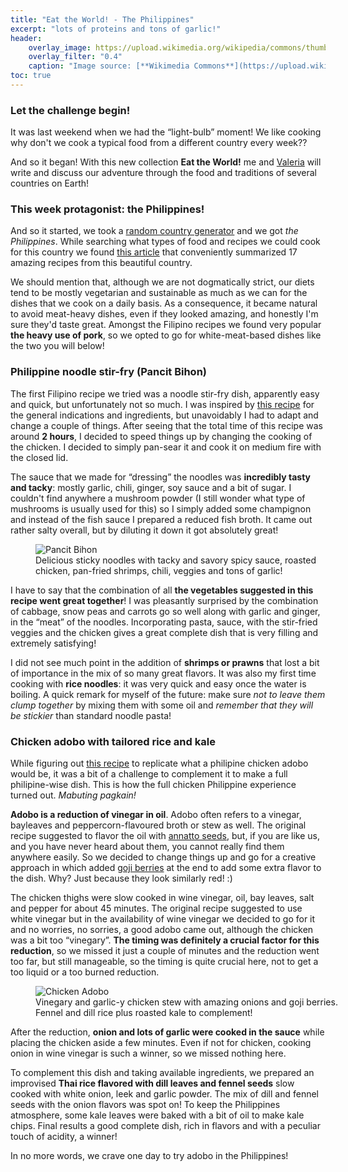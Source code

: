 ```yaml
---
title: "Eat the World! - The Philippines"
excerpt: "lots of proteins and tons of garlic!"
header:
    overlay_image: https://upload.wikimedia.org/wikipedia/commons/thumb/9/99/Flag_of_the_Philippines.svg/1200px-Flag_of_the_Philippines.svg.png
    overlay_filter: "0.4"
    caption: "Image source: [**Wikimedia Commons**](https://upload.wikimedia.org/wikipedia/commons/thumb/9/99/Flag_of_the_Philippines.svg/1200px-Flag_of_the_Philippines.svg.png)"
toc: true
---
```

### Let the challenge begin!
It was last weekend when we had the “light-bulb” moment! We like cooking why don't we cook a typical food from a different country every week??

And so it began! With this new collection **Eat the World!** me and [Valeria](https://vfonsecad.github.io/dynamistics/) will write and discuss our adventure through the food and traditions of several countries on Earth!

### This week protagonist: the Philippines!
And so it started, we took a [random country generator](https://random.country/?) and we got _the Philippines_. While searching what types of food and recipes we could cook for this country we found [this article](https://www.saveur.com/best-filipino-recipes/) that conveniently summarized 17 amazing recipes from this beautiful country.

We should mention that, although we are not dogmatically strict, our diets tend to be mostly vegetarian and sustainable as much as we can for the dishes that we cook on a daily basis. As a consequence, it became natural to avoid meat-heavy dishes, even if they looked amazing, and honestly I'm sure they'd taste great. Amongst the Filipino recipes we found very popular **the heavy use of pork**, so we opted to go for white-meat-based dishes like the two you will below!

### Philippine noodle stir-fry (Pancit Bihon)
The first Filipino recipe we tried was a noodle stir-fry dish, apparently easy and quick, but unfortunately not so much. I was inspired by [this recipe](https://www.saveur.com/philippine-noodle-stir-fry-pancit-bihon-recipe/) for the general indications and ingredients, but unavoidably I had to adapt and change a couple of things. After seeing that the total time of this recipe was around **2 hours**, I decided to speed things up by changing the cooking of the chicken. I decided to simply pan-sear it and cook it on medium fire with the closed lid.

The sauce that we made for “dressing” the noodles was **incredibly tasty and tacky**: mostly garlic, chili, ginger, soy sauce and a bit of sugar. I couldn't find anywhere a mushroom powder (I still wonder what type of mushrooms is usually used for this) so I simply added some champignon and instead of the fish sauce I prepared a reduced fish broth. It came out rather salty overall, but by diluting it down it got absolutely great!

<figure style="width: 500px" class="align-center">
        <img src="{{ site.url }}{{ site.baseurl }}/assets/images/eat_the_world/philippines_1.jpg" alt="Pancit Bihon">
        <figcaption>Delicious sticky noodles with tacky and savory spicy sauce, roasted chicken, pan-fried shrimps, chili, veggies and tons of garlic!</figcaption>
</figure>

I have to say that the combination of all **the vegetables suggested in this recipe went great together**! I was pleasantly surprised by the combination of cabbage, snow peas and carrots go so well along with garlic and ginger, in the “meat” of the noodles. Incorporating pasta, sauce, with the stir-fried veggies and the chicken gives a great complete dish that is very filling and extremely satisfying!

I did not see much point in the addition of **shrimps or prawns** that lost a bit of importance in the mix of so many great flavors. It was also my first time cooking with **rice noodles**: it was very quick and easy once the water is boiling. A quick remark for myself of the future: make sure _not to leave them clump together_ by mixing them with some oil and _remember that they will be stickier_ than standard noodle pasta!

### Chicken adobo with tailored rice and kale
While figuring out [this recipe](https://www.saveur.com/filipino-chicken-adobo-liver-recipe/) to replicate what a philipine chicken adobo would be, it was a bit of a challenge to complement it to make a full philipine-wise dish. This is how the full chicken Philippine experience turned out. _Mabuting pagkain!_

**Adobo is a reduction of vinegar in oil**. Adobo often refers to a vinegar, bayleaves and peppercorn-flavoured broth or stew as well. The original recipe suggested to flavor the oil with [annatto seeds](https://en.wikipedia.org/wiki/Annatto), but, if you are like us, and you have never heard about them, you cannot really find them anywhere easily. So we decided to change things up and go for a creative approach in which added [goji berries](https://en.wikipedia.org/wiki/Goji) at the end to add some extra flavor to the dish. Why? Just because they look similarly red! :)

The chicken thighs were slow cooked in wine vinegar, oil, bay leaves, salt and pepper for about 45 minutes. The original recipe suggested to use white vinegar but in the availability of wine vinegar we decided to go for it and no worries, no sorries, a good adobo came out, although the chicken was a bit too “vinegary”.  **The timing was definitely a crucial factor for this reduction**, so we missed it just a couple of minutes and the reduction went too far, but still manageable, so the timing is quite crucial here, not to get a too liquid or a too burned reduction. 

<figure style="width: 500px" class="align-center">
        <img src="{{ site.url }}{{ site.baseurl }}/assets/images/eat_the_world/philippines_2.jpg" alt="Chicken Adobo">
        <figcaption>Vinegary and garlic-y chicken stew with amazing onions and goji berries. Fennel and dill rice plus roasted kale to complement!</figcaption>
</figure>

After the reduction, **onion and lots of garlic were cooked in the sauce** while placing the chicken aside a few minutes. Even if not for chicken, cooking onion in wine vinegar is such a winner, so we missed nothing here. 

To complement this dish and taking available ingredients, we prepared an improvised **Thai rice flavored with dill leaves and fennel seeds** slow cooked with white onion, leek and garlic powder. The mix of dill and fennel seeds with the onion flavors was spot on! To keep the Philippines atmosphere, some kale leaves were baked with a bit of oil to make kale chips. Final results a good complete dish, rich in flavors and with a peculiar touch of acidity, a winner!

In no more words, we crave one day to try adobo in the Philippines!